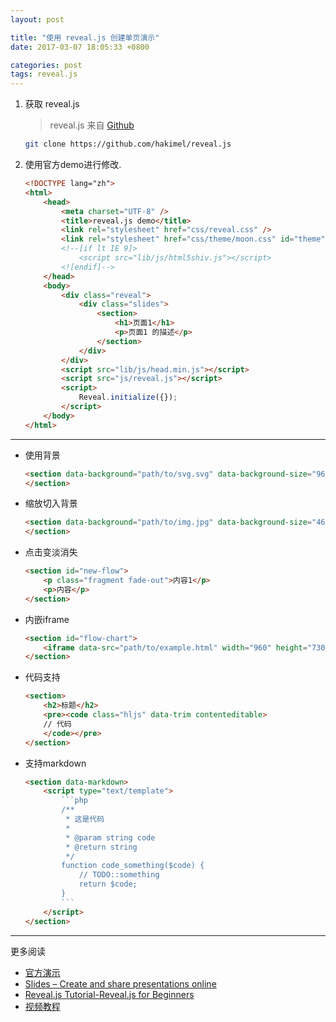 ```yaml
---
layout: post

title: "使用 reveal.js 创建单页演示"
date: 2017-03-07 18:05:33 +0800

categories: post
tags: reveal.js
---
```


1. 获取 reveal.js
    >reveal.js 来自 [Github](https://github.com/hakimel/reveal.js)

    ```bash
    git clone https://github.com/hakimel/reveal.js
    ```

1. 使用官方demo进行修改.

    ```html
    <!DOCTYPE lang="zh">
    <html>
    	<head>
    		<meta charset="UTF-8" />
    		<title>reveal.js demo</title>
    		<link rel="stylesheet" href="css/reveal.css" />
    		<link rel="stylesheet" href="css/theme/moon.css" id="theme"/>
    		<!--[if lt IE 9]>
    			<script src="lib/js/html5shiv.js"></script>
    		<![endif]-->
    	</head>
    	<body>
    		<div class="reveal">
    			<div class="slides">
    				<section>
    					<h1>页面1</h1>
    					<p>页面1 的描述</p>
    				</section>
    			</div>
    		</div>
    		<script src="lib/js/head.min.js"></script>
    		<script src="js/reveal.js"></script>
    		<script>
    			Reveal.initialize({});
    		</script>
    	</body>
    </html>
    ```

---

* 使用背景
    ```html
    <section data-background="path/to/svg.svg" data-background-size="960px">
    </section>
    ```
* 缩放切入背景
    ```html
    <section data-background="path/to/img.jpg" data-background-size="460px" data-transition="slide" data-background-transition="zoom">
    </section>
    ```
* 点击变淡消失
    ```html
    <section id="new-flow">
    	<p class="fragment fade-out">内容1</p>
    	<p>内容</p>
    </section>
    ```
* 内嵌iframe
    ```html
    <section id="flow-chart">
    	<iframe data-src="path/to/example.html" width="960" height="730" frameborder="0" marginwidth="0" marginheight="0" scrolling="no" allowfullscreen> </iframe>
    </section>
    ```
* 代码支持
    ```html
    <section>
    	<h2>标题</h2>
    	<pre><code class="hljs" data-trim contenteditable>
        // 代码
    	</code></pre>
    </section>
    ```
* 支持markdown
    ```html
    <section data-markdown>
    	<script type="text/template">
    		```php
    		/**
    		 * 这是代码
    		 *
    		 * @param string code
    		 * @return string
    		 */
    		function code_something($code) {
                // TODO::something
    		    return $code;
    		}
    		```
    	</script>
    </section>
    ```

---
更多阅读
- [官方演示](http://lab.hakim.se/reveal-js/)
- [Slides – Create and share presentations online](https://slides.com/)
- [Reveal.js Tutorial-Reveal.js for Beginners](http://htmlcheats.com/reveal-js/reveal-js-tutorial-reveal-js-for-beginners/)
- [视频教程](https://www.lynda.com/CSS-tutorials/Using-exercise-files/137904/147626-4.html)

